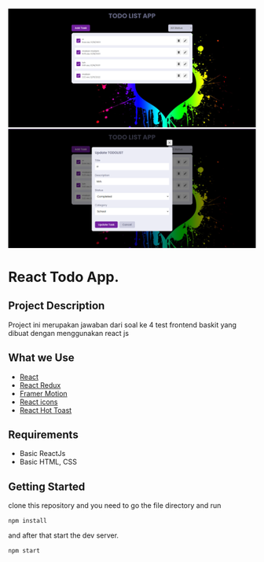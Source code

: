 ![React TodoList App](./src/assets/tampilan1.png)
![React TodoList Modal](./src/assets/tampilan2.png)

# React Todo App.

## Project Description
Project ini merupakan jawaban dari soal ke 4 test frontend baskit yang dibuat
dengan menggunakan react js

## What we Use

- [React](https://reactjs.org/)
- [React Redux](https://redux.js.org/)
- [Framer Motion](https://framer.com/motion/)
- [React icons](https://react-icons.netlify.com/)
- [React Hot Toast](https://react-hot-toast.com/)

## Requirements

- Basic ReactJs
- Basic HTML, CSS

## Getting Started

clone this repository and you need to go the file directory and run

```shell
npm install
```

and after that start the dev server.

```shell
npm start
```
